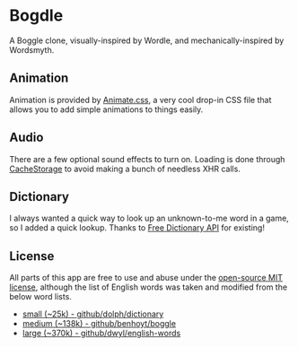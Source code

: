 # Bogdle

A Boggle clone, visually-inspired by Wordle, and mechanically-inspired by Wordsmyth.

## Animation

Animation is provided by [Animate.css](https://animate.style), a very cool drop-in CSS file that allows you to add simple animations to things easily.

## Audio

There are a few optional sound effects to turn on. Loading is done through [CacheStorage](https://developer.mozilla.org/en-US/docs/Web/API/CacheStorage) to avoid making a bunch of needless XHR calls.

## Dictionary

I always wanted a quick way to look up an unknown-to-me word in a game, so I added a quick lookup. Thanks to [Free Dictionary API](https://api.dictionaryapi.dev) for existing!

## License

All parts of this app are free to use and abuse under the [open-source MIT license](LICENSE.md), although the list of English words was taken and modified from the below word lists.

* [small (~25k) - github/dolph/dictionary](https://raw.githubusercontent.com/dolph/dictionary/master/popular.txt)
* [medium (~138k) - github/benhoyt/boggle](https://raw.githubusercontent.com/benhoyt/boggle/master/word-list.txt)
* [large (~370k) - github/dwyl/english-words](https://raw.githubusercontent.com/dwyl/english-words/master/words_alpha.txt)
